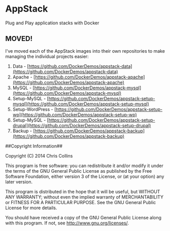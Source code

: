 AppStack
========

Plug and Play application stacks with Docker

## MOVED! ##

I've moved each of the AppStack images into their own repositories to make managing the individual projects easier:

1. Data - [https://github.com/DockerDemos/appstack-data](https://github.com/DockerDemos/appstack-data)
1. Apache - [https://github.com/DockerDemos/appstack-apache](https://github.com/DockerDemos/appstack-apache)
1. MySQL - [https://github.com/DockerDemos/appstack-mysql](https://github.com/DockerDemos/appstack-mysql)
1. Setup-MySQL - [https://github.com/DockerDemos/appstack-setup-mysql](https://github.com/DockerDemos/appstack-setup-mysql)
1. Setup-WordPress - [https://github.com/DockerDemos/appstack-setup-wp](https://github.com/DockerDemos/appstack-setup-wp)
1. Setup-MySQL - [https://github.com/DockerDemos/appstack-setup-drupal](https://github.com/DockerDemos/appstack-setup-drupal)
1. Backup - [https://github.com/DockerDemos/appstack-backup](https://github.com/DockerDemos/appstack-backup)


##Copyright Information##

Copyright (C) 2014 Chris Collins

This program is free software: you can redistribute it and/or modify it under the terms of the GNU General Public License as published by the Free Software Foundation, either version 3 of the License, or (at your option) any later version.

This program is distributed in the hope that it will be useful, but WITHOUT ANY WARRANTY; without even the implied warranty of MERCHANTABILITY or FITNESS FOR A PARTICULAR PURPOSE. See the GNU General Public License for more details.

You should have received a copy of the GNU General Public License along with this program. If not, see http://www.gnu.org/licenses/.
